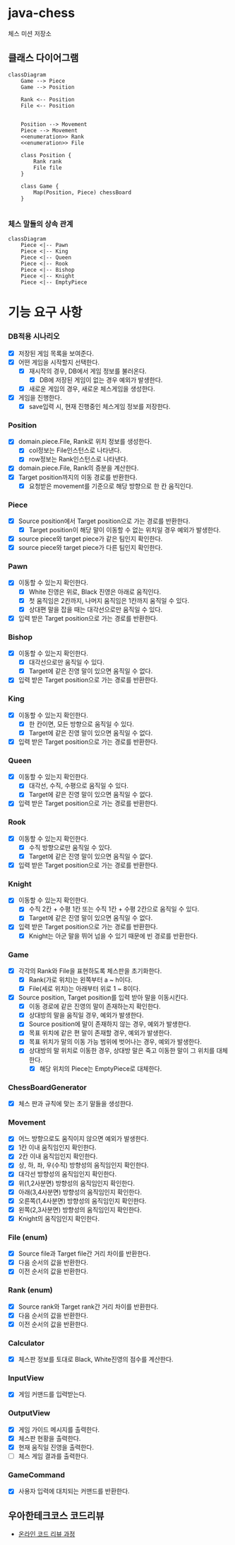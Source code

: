 # java-chess

체스 미션 저장소

## 클래스 다이어그램

```mermaid
classDiagram
    Game --> Piece
    Game --> Position

    Rank <-- Position
    File <-- Position


    Position --> Movement
    Piece --> Movement
    <<enumeration>> Rank
    <<enumeration>> File

    class Position {
        Rank rank
        File file
    }

    class Game {
        Map(Position, Piece) chessBoard
    }


```

### 체스 말들의 상속 관계

```mermaid
classDiagram
    Piece <|-- Pawn
    Piece <|-- King
    Piece <|-- Queen
    Piece <|-- Rook
    Piece <|-- Bishop
    Piece <|-- Knight
    Piece <|-- EmptyPiece
```

# 기능 요구 사항

### DB적용 시나리오

- [x] 저장된 게임 목록을 보여준다.
- [x] 어떤 게임을 시작할지 선택한다.
    - [x] 재시작의 경우, DB에서 게임 정보를 불러온다.
        - [x] DB에 저장된 게임이 없는 경우 예외가 발생한다.
    - [x] 새로운 게임의 경우, 새로운 체스게임을 생성한다.
- [x] 게임을 진행한다.
    - [x] save입력 시, 현재 진행중인 체스게임 정보를 저장한다.

### Position

- [x] domain.piece.File, Rank로 위치 정보를 생성한다.
    - [x] col정보는 File인스턴스로 나타낸다.
    - [x] row정보는 Rank인스턴스로 나타낸다.
- [x] domain.piece.File, Rank의 증분을 계산한다.
- [x] Target position까지의 이동 경로를 반환한다.
    - [x] 요청받은 movement를 기준으로 해당 방향으로 한 칸 움직인다.

### Piece

- [x] Source position에서 Target position으로 가는 경로를 반환한다.
    - [x] Target position이 해당 말이 이동할 수 없는 위치일 경우 예외가 발생한다.
- [x] source piece와 target piece가 같은 팀인지 확인한다.
- [x] source piece와 target piece가 다른 팀인지 확인한다.

### Pawn

- [x] 이동할 수 있는지 확인한다.
    - [x] White 진영은 위로, Black 진영은 아래로 움직인다.
    - [x] 첫 움직임은 2칸까지, 나머지 움직임은 1칸까지 움직일 수 있다.
    - [x] 상대편 말을 잡을 때는 대각선으로만 움직일 수 있다.
- [x] 입력 받은 Target position으로 가는 경로를 반환한다.

### Bishop

- [x] 이동할 수 있는지 확인한다.
    - [x] 대각선으로만 움직일 수 있다.
    - [x] Target에 같은 진영 말이 있으면 움직일 수 없다.
- [x] 입력 받은 Target position으로 가는 경로를 반환한다.

### King

- [x] 이동할 수 있는지 확인한다.
    - [x] 한 칸이면, 모든 방향으로 움직일 수 있다.
    - [x] Target에 같은 진영 말이 있으면 움직일 수 없다.
- [x] 입력 받은 Target position으로 가는 경로를 반환한다.

### Queen

- [x] 이동할 수 있는지 확인한다.
    - [x] 대각선, 수직, 수평으로 움직일 수 있다.
    - [x] Target에 같은 진영 말이 있으면 움직일 수 없다.
- [x] 입력 받은 Target position으로 가는 경로를 반환한다.

### Rook

- [x] 이동할 수 있는지 확인한다.
    - [x] 수직 방향으로만 움직일 수 있다.
    - [x] Target에 같은 진영 말이 있으면 움직일 수 없다.
- [x] 입력 받은 Target position으로 가는 경로를 반환한다.

### Knight

- [x] 이동할 수 있는지 확인한다.
    - [x] 수직 2칸 + 수평 1칸 또는 수직 1칸 + 수평 2칸으로 움직일 수 있다.
    - [x] Target에 같은 진영 말이 있으면 움직일 수 없다.
- [x] 입력 받은 Target position으로 가는 경로를 반환한다.
    - [x] Knight는 아군 말을 뛰어 넘을 수 있기 때문에 빈 경로를 반환한다.

### Game

- [x] 각각의 Rank와 File을 표현하도록 체스판을 초기화한다.
    - [x] Rank(가로 위치)는 왼쪽부터 a ~ h이다.
    - [x] File(세로 위치)는 아래부터 위로 1 ~ 8이다.
- [x] Source position, Target position를 입력 받아 말을 이동시킨다.
    - [x] 이동 경로에 같은 진영의 말이 존재하는지 확인한다.
    - [x] 상대방의 말을 움직일 경우, 예외가 발생한다.
    - [x] Source position에 말이 존재하지 않는 경우, 예외가 발생한다.
    - [x] 목표 위치에 같은 편 말이 존재할 경우, 예외가 발생한다.
    - [x] 목표 위치가 말의 이동 가능 범위에 벗어나는 경우, 예외가 발생한다.
    - [x] 상대방의 말 위치로 이동한 경우, 상대방 말은 죽고 이동한 말이 그 위치를 대체한다.
        - [x] 해당 위치의 Piece는 EmptyPiece로 대체한다.

### ChessBoardGenerator

- [x] 체스 판과 규칙에 맞는 초기 말들을 생성한다.

### Movement

- [x] 어느 방향으로도 움직이지 않으면 예외가 발생한다.
- [x] 1칸 이내 움직임인지 확인한다.
- [x] 2칸 이내 움직임인지 확인한다.
- [x] 상, 하, 좌, 우(수직) 방향성의 움직임인지 확인한다.
- [x] 대각선 방향성의 움직임인지 확인한다.
- [x] 위(1,2사분면) 방향성의 움직임인지 확인한다.
- [x] 아래(3,4사분면) 방향성의 움직임인지 확인한다.
- [x] 오른쪽(1,4사분면) 방향성의 움직임인지 확인한다.
- [x] 왼쪽(2,3사분면) 방향성의 움직임인지 확인한다.
- [x] Knight의 움직임인지 확인한다.

### File (enum)

- [x] Source file과 Target file간 거리 차이를 반환한다.
- [x] 다음 순서의 값을 반환한다.
- [x] 이전 순서의 값을 반환한다.

### Rank (enum)

- [x] Source rank와 Target rank간 거리 차이를 반환한다.
- [x] 다음 순서의 값을 반환한다.
- [x] 이전 순서의 값을 반환한다.

### Calculator

- [x] 체스판 정보를 토대로 Black, White진영의 점수를 계산한다.

### InputView

- [x] 게임 커맨드를 입력받는다.

### OutputView

- [x] 게임 가이드 메시지를 출력한다.
- [x] 체스판 현황을 출력한다.
- [x] 현재 움직일 진영을 출력한다.
- [ ] 체스 게임 결과를 출력한다.

### GameCommand

- [x] 사용자 입력에 대치되는 커맨드를 반환한다.

## 우아한테크코스 코드리뷰

- [온라인 코드 리뷰 과정](https://github.com/woowacourse/woowacourse-docs/blob/master/maincourse/README.md)
